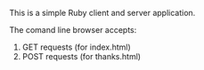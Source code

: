 This is a simple Ruby client and server application.

The comand line browser accepts:

1. GET requests (for index.html)
2. POST requests (for thanks.html)


